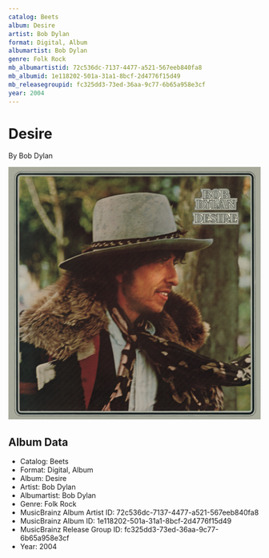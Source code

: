 ```yaml
---
catalog: Beets
album: Desire
artist: Bob Dylan
format: Digital, Album
albumartist: Bob Dylan
genre: Folk Rock
mb_albumartistid: 72c536dc-7137-4477-a521-567eeb840fa8
mb_albumid: 1e118202-501a-31a1-8bcf-2d4776f15d49
mb_releasegroupid: fc325dd3-73ed-36aa-9c77-6b65a958e3cf
year: 2004
---
```


# Desire

By Bob Dylan

![](../../assets/beetscovers/Bob_Dylan-Desire.jpg)

## Album Data

- Catalog: Beets
- Format: Digital, Album
- Album: Desire
- Artist: Bob Dylan
- Albumartist: Bob Dylan
- Genre: Folk Rock
- MusicBrainz Album Artist ID: 72c536dc-7137-4477-a521-567eeb840fa8
- MusicBrainz Album ID: 1e118202-501a-31a1-8bcf-2d4776f15d49
- MusicBrainz Release Group ID: fc325dd3-73ed-36aa-9c77-6b65a958e3cf
- Year: 2004


